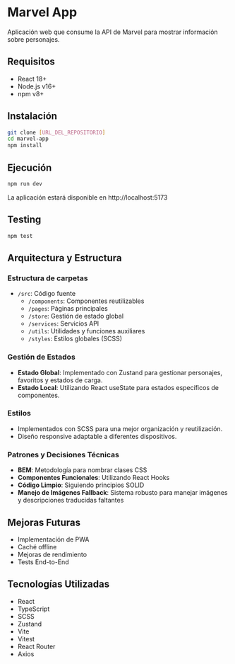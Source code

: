 # Marvel App

Aplicación web que consume la API de Marvel para mostrar información sobre personajes.

## Requisitos

- React 18+
- Node.js v16+ 
- npm v8+

## Instalación

```bash
git clone [URL_DEL_REPOSITORIO]
cd marvel-app
npm install
```

## Ejecución

```bash
npm run dev
```

La aplicación estará disponible en http://localhost:5173

## Testing

```bash
npm test
```

## Arquitectura y Estructura

### Estructura de carpetas

- `/src`: Código fuente
  - `/components`: Componentes reutilizables
  - `/pages`: Páginas principales
  - `/store`: Gestión de estado global
  - `/services`: Servicios API
  - `/utils`: Utilidades y funciones auxiliares
  - `/styles`: Estilos globales (SCSS)

### Gestión de Estados

- **Estado Global**: Implementado con Zustand para gestionar personajes, favoritos y estados de carga.
- **Estado Local**: Utilizando React useState para estados específicos de componentes.

### Estilos

- Implementados con SCSS para una mejor organización y reutilización.
- Diseño responsive adaptable a diferentes dispositivos.

### Patrones y Decisiones Técnicas

- **BEM**: Metodología para nombrar clases CSS
- **Componentes Funcionales**: Utilizando React Hooks
- **Código Limpio**: Siguiendo principios SOLID
- **Manejo de Imágenes Fallback**: Sistema robusto para manejar imágenes y descripciones traducidas faltantes

## Mejoras Futuras

- Implementación de PWA
- Caché offline
- Mejoras de rendimiento
- Tests End-to-End

## Tecnologías Utilizadas

- React
- TypeScript
- SCSS
- Zustand
- Vite
- Vitest
- React Router
- Axios